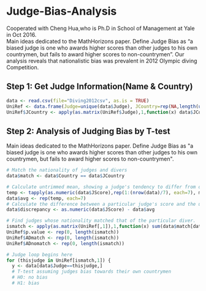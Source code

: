 # Judge-Bias-Analysis
Cooperated with Cheng Hua,who is Ph.D in School of Management at Yale in Oct 2016.<br>
Main ideas dedicated to the MathHorizons paper. Define Judge Bias as “a biased judge is one who awards higher scores than other judges to his own countrymen, but fails to award higher scores to non-countrymen”.
Our analysis reveals that nationalistic bias was prevalent in 2012 Olympic diving Competition.

## Step 1: Get Judge Information(Name & Country)

```r
data <- read.csv(file="Diving2012csv", as.is = TRUE)
UniRef <- data.frame(Judge=unique(data$Judge), JCountry=rep(NA,length(unique(data$Judge))))
UniRef$JCountry <- apply(as.matrix(UniRef$Judge),1,function(x) data$JCountry[which(data$Judge==x)[1]])
```

## Step 2: Analysis of Judging Bias by T-test

Main ideas dedicated to the MathHorizons paper. Define Judge Bias as "a biased judge is one who awards higher scores than other judges to his own countrymen, but fails to award higher scores to non-countrymen".
```r
# Match the nationality of judges and divers
data$match <- data$Country == data$JCountry

# Calculate untrimmed mean, showing a judge's tendency to differ from other judges
temp <- tapply(as.numeric(data$JScore),rep(1:(nrow(data)/7), each=7), mean) 
data$avg <- rep(temp, each=7)
# Calculate the difference between a particular judge's score and the untrimmed mean 
data$discrepancy <- as.numeric(data$JScore) - data$avg

# Find judges whose nationality matched that of the particular diver.
ismatch <- apply(as.matrix(UniRef[,1]),1,function(x) sum(data$match[data$Judge==x])>0)
UniRef$p.value <- rep(0, length(ismatch))
UniRef$ADmatch <- rep(0, length(ismatch))
UniRef$ADnomatch <- rep(0, length(ismatch))

# Judge loop begins here
for (thisjudge in UniRef[ismatch,1]) {
  y <- data[data$Judge==thisjudge,]
  # T-test assuming judges bias towards their own countrymen
  # H0: no bias
  # H1: bias
